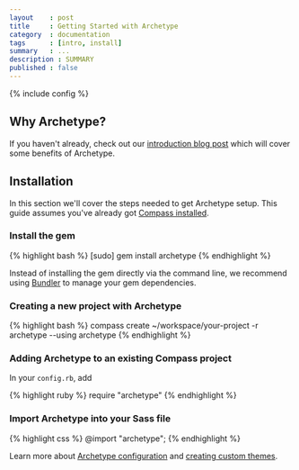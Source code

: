 ```yaml
---
layout    : post
title     : Getting Started with Archetype
category  : documentation
tags      : [intro, install]
summary   : ...
description : SUMMARY
published : false
---
```

{% include config %}

## Why Archetype?

If you haven't already, check out our [introduction blog post](/blog/hello-world/) which will cover some benefits of Archetype.

## Installation

In this section we'll cover the steps needed to get Archetype setup. This guide assumes you've already got [Compass installed](http://compass-style.org/install/).

### Install the gem

{% highlight bash %}
[sudo] gem install archetype
{% endhighlight %}

Instead of installing the gem directly via the command line, we recommend using [Bundler](http://gembundler.com/) to manage your gem dependencies.

### Creating a new project with Archetype

{% highlight bash %}
compass create ~/workspace/your-project -r archetype --using archetype
{% endhighlight %}

### Adding Archetype to an existing Compass project

In your `config.rb`, add

{% highlight ruby %}
require "archetype"
{% endhighlight %}

### Import Archetype into your Sass file

{% highlight css %}
@import "archetype";
{% endhighlight %}

Learn more about [Archetype configuration](/documentation/configuration/) and [creating custom themes](/tutorials/custom-themes/).
